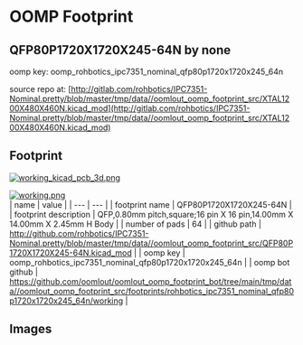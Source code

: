 # OOMP Footprint  
## QFP80P1720X1720X245-64N  by none  
  
oomp key: oomp_rohbotics_ipc7351_nominal_qfp80p1720x1720x245_64n  
  
source repo at: [http://gitlab.com/rohbotics/IPC7351-Nominal.pretty/blob/master/tmp/data//oomlout_oomp_footprint_src/XTAL1200X480X460N.kicad_mod](http://gitlab.com/rohbotics/IPC7351-Nominal.pretty/blob/master/tmp/data//oomlout_oomp_footprint_src/XTAL1200X480X460N.kicad_mod)  
## Footprint  
  
[![working_kicad_pcb_3d.png](working_kicad_pcb_3d_600.png)](working_kicad_pcb_3d.png)  
  
[![working.png](working_600.png)](working.png)  
| name | value | 
| --- | --- | 
| footprint name | QFP80P1720X1720X245-64N | 
| footprint description | QFP,0.80mm pitch,square;16 pin X 16 pin,14.00mm X 14.00mm X 2.45mm H Body | 
| number of pads | 64 | 
| github path | http://github.com/rohbotics/IPC7351-Nominal.pretty/blob/master/tmp/data//oomlout_oomp_footprint_src/QFP80P1720X1720X245-64N.kicad_mod | 
| oomp key | oomp_rohbotics_ipc7351_nominal_qfp80p1720x1720x245_64n | 
| oomp bot github | https://github.com/oomlout/oomlout_oomp_footprint_bot/tree/main/tmp/data//oomlout_oomp_footprint_src/footprints/rohbotics_ipc7351_nominal_qfp80p1720x1720x245_64n/working | 
## Images  

